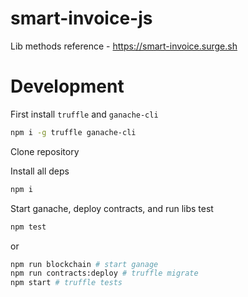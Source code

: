 # smart-invoice-js

Lib methods reference - https://smart-invoice.surge.sh


# Development
First install `truffle` and `ganache-cli`
```bash
npm i -g truffle ganache-cli
```

Clone repository

Install all deps
```bash
npm i
```

Start ganache, deploy contracts, and run libs test
```bash
npm test
```

or

```bash
npm run blockchain # start ganage
npm run contracts:deploy # truffle migrate
npm start # truffle tests
```

